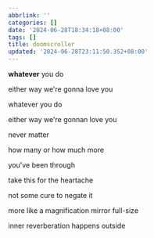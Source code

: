 ```yaml
---
abbrlink: ''
categories: []
date: '2024-06-28T18:34:18+08:00'
tags: []
title: doomscroller
updated: '2024-06-28T23:11:50.352+08:00'
---
```

**whatever** you do

either way we're gonna love you

whatever you do

either way we're gonnan love you

never matter

how many or how much more

you've been through

take this for the heartache

not some cure to negate it

more like a magnification mirror full-size

inner reverberation happens outside
